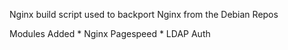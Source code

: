 Nginx build script used to backport Nginx from the Debian Repos

Modules Added
	* Nginx Pagespeed
	* LDAP Auth
